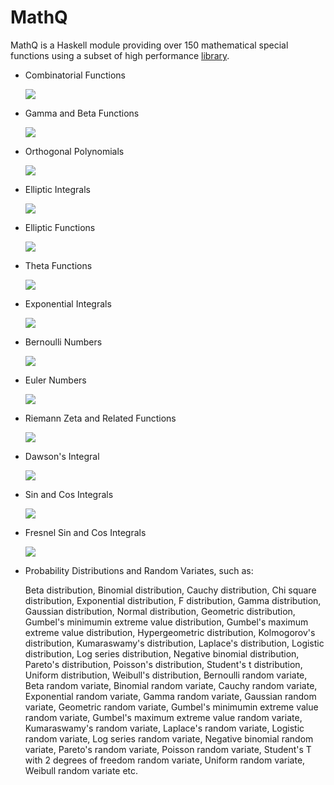 MathQ
=====

MathQ is a Haskell module providing over 150 mathematical special functions using a subset of high performance [library](http://www.mymathlib.com).

* Combinatorial Functions

    ![](https://raw2.github.com/yndi/mathq/master/function_library/01.png)
* Gamma and Beta Functions

    ![](https://raw2.github.com/yndi/mathq/master/function_library/02.png)
* Orthogonal Polynomials

    ![](https://raw2.github.com/yndi/mathq/master/function_library/03.png)
* Elliptic Integrals

    ![](https://raw2.github.com/yndi/mathq/master/function_library/04.png)
* Elliptic Functions

    ![](https://raw2.github.com/yndi/mathq/master/function_library/05.png)
* Theta Functions

    ![](https://raw2.github.com/yndi/mathq/master/function_library/06.png)
* Exponential Integrals

    ![](https://raw2.github.com/yndi/mathq/master/function_library/07.png)
* Bernoulli Numbers

    ![](https://raw2.github.com/yndi/mathq/master/function_library/08.png)
* Euler Numbers

    ![](https://raw2.github.com/yndi/mathq/master/function_library/09.png)
* Riemann Zeta and Related Functions

    ![](https://raw2.github.com/yndi/mathq/master/function_library/10.png)
* Dawson's Integral

    ![](https://raw2.github.com/yndi/mathq/master/function_library/11.png)
* Sin and Cos Integrals

    ![](https://raw2.github.com/yndi/mathq/master/function_library/12.png)
* Fresnel Sin and Cos Integrals

    ![](https://raw2.github.com/yndi/mathq/master/function_library/13.png)
* Probability Distributions and Random Variates, such as:

    Beta distribution, Binomial distribution, Cauchy distribution, Chi square distribution, Exponential distribution, F distribution, Gamma distribution, Gaussian distribution, Normal distribution, Geometric distribution, Gumbel's minimumin extreme value distribution, Gumbel's maximum extreme value distribution, Hypergeometric distribution, Kolmogorov's distribution, Kumaraswamy's distribution, Laplace's distribution, Logistic distribution, Log series distribution, Negative binomial distribution, Pareto's distribution, Poisson's distribution, Student's t distribution, Uniform distribution, Weibull's distribution, Bernoulli random variate, Beta random variate, Binomial random variate, Cauchy random variate, Exponential random variate, Gamma random variate, Gaussian random variate, Geometric random variate, Gumbel's minimumin extreme value random variate, Gumbel's maximum extreme value random variate, Kumaraswamy's random variate, Laplace's random variate, Logistic random variate, Log series random variate, Negative binomial random variate, Pareto's random variate, Poisson random variate, Student's T with 2 degrees of freedom random variate, Uniform random variate, Weibull random variate etc.